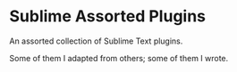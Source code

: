 # Sublime Assorted Plugins

An assorted collection of Sublime Text plugins.

Some of them I adapted from others; some of them I wrote.
